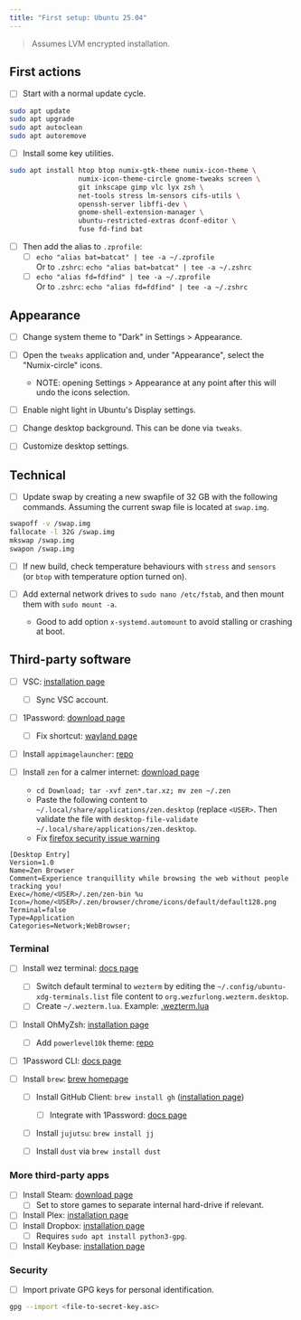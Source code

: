 ```yaml
---
title: "First setup: Ubuntu 25.04"
---
```


> Assumes LVM encrypted installation.

## First actions

- [ ] Start with a normal update cycle.

```bash
sudo apt update
sudo apt upgrade
sudo apt autoclean
sudo apt autoremove
```

- [ ] Install some key utilities.

```bash
sudo apt install htop btop numix-gtk-theme numix-icon-theme \
                 numix-icon-theme-circle gnome-tweaks screen \
                 git inkscape gimp vlc lyx zsh \
                 net-tools stress lm-sensors cifs-utils \
                 openssh-server libffi-dev \
                 gnome-shell-extension-manager \
                 ubuntu-restricted-extras dconf-editor \
                 fuse fd-find bat
```

- [ ] Then add the alias to `.zprofile`:
  - [ ] `echo "alias bat=batcat" | tee -a ~/.zprofile`  
         Or to `.zshrc`: `echo "alias bat=batcat" | tee -a ~/.zshrc`
  - [ ] `echo "alias fd=fdfind" | tee -a ~/.zprofile`  
         Or to `.zshrc`: `echo "alias fd=fdfind" | tee -a ~/.zshrc`

## Appearance

- [ ] Change system theme to "Dark" in Settings > Appearance.
- [ ] Open the `tweaks` application and, under "Appearance", select the "Numix-circle" icons.

  - NOTE: opening Settings > Appearance at any point after this will undo the icons selection.

- [ ] Enable night light in Ubuntu's Display settings.
- [ ] Change desktop background. This can be done via `tweaks`.
- [ ] Customize desktop settings.

## Technical

- [ ] Update swap by creating a new swapfile of 32 GB with the following commands.
      Assuming the current swap file is located at `swap.img`.

```bash
swapoff -v /swap.img
fallocate -l 32G /swap.img
mkswap /swap.img
swapon /swap.img
```

- [ ] If new build, check temperature behaviours with `stress` and `sensors`  
       (or `btop` with temperature option turned on).

- [ ] Add external network drives to `sudo nano /etc/fstab`, and then mount them with `sudo mount -a`.
  - Good to add option `x-systemd.automount` to avoid stalling or crashing at boot.

## Third-party software

- [ ] VSC: [installation page](https://code.visualstudio.com/)

  - [ ] Sync VSC account.

- [ ] 1Password: [download page](https://1password.com/downloads/linux)

  - [ ] Fix shortcut: [wayland page](https://support.1password.com/keyboard-shortcuts/?linux#wayland)

- [ ] Install `appimagelauncher`: [repo](https://github.com/TheAssassin/AppImageLauncher/wiki/Install-on-Ubuntu-or-Debian)

- [ ] Install `zen` for a calmer internet: [download page](https://zen-browser.app/download/)

  - `cd Download; tar -xvf zen*.tar.xz; mv zen ~/.zen`
  - Paste the following content to `~/.local/share/applications/zen.desktop` (replace `<USER>`. Then validate the file with `desktop-file-validate ~/.local/share/applications/zen.desktop`.
  - Fix [firefox security issue warning](https://support.mozilla.org/en-US/kb/linux-security-warning?as=u&utm_source=inproduct)

```text
[Desktop Entry]
Version=1.0
Name=Zen Browser
Comment=Experience tranquillity while browsing the web without people tracking you!
Exec=/home/<USER>/.zen/zen-bin %u
Icon=/home/<USER>/.zen/browser/chrome/icons/default/default128.png
Terminal=false
Type=Application
Categories=Network;WebBrowser;
```

### Terminal

- [ ] Install wez terminal: [docs page](https://wezterm.org/install/linux.html#__tabbed_1_3)

  - [ ] Switch default terminal to `wezterm` by editing the `~/.config/ubuntu-xdg-terminals.list` file content to `org.wezfurlong.wezterm.desktop`.
  - [ ] Create `~/.wezterm.lua`. Example: [.wezterm.lua](../configs/.wezterm.lua)

- [ ] Install OhMyZsh: [installation page](https://ohmyz.sh/#install)

  - [ ] Add `powerlevel10k` theme: [repo](https://github.com/romkatv/powerlevel10k)

- [ ] 1Password CLI: [docs page](https://developer.1password.com/docs/cli/get-started/)

- [ ] Install `brew`: [brew homepage](https://brew.sh)

  - [ ] Install GitHub Client: `brew install gh` ([installation page](https://github.com/cli/cli#installation))

    - [ ] Integrate with 1Password: [docs page](https://developer.1password.com/docs/cli/shell-plugins/github/)

  - [ ] Install `jujutsu`: `brew install jj`
  - [ ] Install `dust` via `brew install dust`

### More third-party apps

- [ ] Install Steam: [download page](https://store.steampowered.com/about/)
  - [ ] Set to store games to separate internal hard-drive if relevant.
- [ ] Install Plex: [installation page](https://snapcraft.io/plex-desktop)
- [ ] Install Dropbox: [installation page](https://www.dropbox.com/install-linux)
  - [ ] Requires `sudo apt install python3-gpg`.
- [ ] Install Keybase: [installation page](https://keybase.io/download)

### Security

- [ ] Import private GPG keys for personal identification.

```bash
gpg --import <file-to-secret-key.asc>
```
